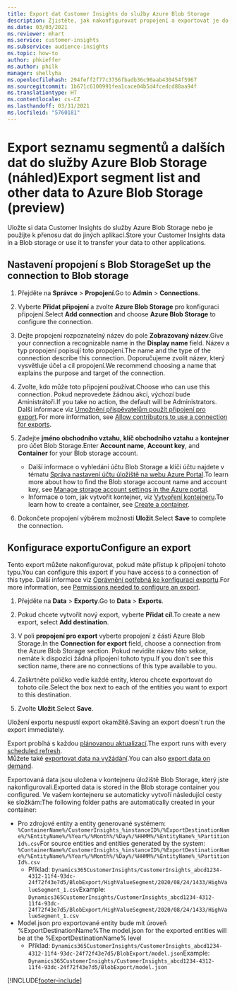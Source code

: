 ```yaml
---
title: Export dat Customer Insights do služby Azure Blob Storage
description: Zjistěte, jak nakonfigurovat propojení a exportovat je do Blob Storage.
ms.date: 03/03/2021
ms.reviewer: mhart
ms.service: customer-insights
ms.subservice: audience-insights
ms.topic: how-to
author: phkieffer
ms.author: philk
manager: shellyha
ms.openlocfilehash: 294feff2f77c3756fbadb36c90aab430454f5967
ms.sourcegitcommit: 1b671c6100991fea1cace04b5d4fcedcd88aa94f
ms.translationtype: HT
ms.contentlocale: cs-CZ
ms.lasthandoff: 03/31/2021
ms.locfileid: "5760181"
---
```

# <a name="export-segment-list-and-other-data-to-azure-blob-storage-preview"></a><span data-ttu-id="31506-103">Export seznamu segmentů a dalších dat do služby Azure Blob Storage (náhled)</span><span class="sxs-lookup"><span data-stu-id="31506-103">Export segment list and other data to Azure Blob Storage (preview)</span></span>

<span data-ttu-id="31506-104">Uložte si data Customer Insights do služby Azure Blob Storage nebo je použijte k přenosu dat do jiných aplikací.</span><span class="sxs-lookup"><span data-stu-id="31506-104">Store your Customer Insights data in a Blob storage or use it to transfer your data to other applications.</span></span>

## <a name="set-up-the-connection-to-blob-storage"></a><span data-ttu-id="31506-105">Nastavení propojení s Blob Storage</span><span class="sxs-lookup"><span data-stu-id="31506-105">Set up the connection to Blob storage</span></span>

1. <span data-ttu-id="31506-106">Přejděte na **Správce** > **Propojení**.</span><span class="sxs-lookup"><span data-stu-id="31506-106">Go to **Admin** > **Connections**.</span></span>

1. <span data-ttu-id="31506-107">Vyberte **Přidat připojení** a zvolte **Azure Blob Storage** pro konfiguraci připojení.</span><span class="sxs-lookup"><span data-stu-id="31506-107">Select **Add connection** and choose **Azure Blob Storage** to configure the connection.</span></span>

1. <span data-ttu-id="31506-108">Dejte propojení rozpoznatelný název do pole **Zobrazovaný název**.</span><span class="sxs-lookup"><span data-stu-id="31506-108">Give your connection a recognizable name in the **Display name** field.</span></span> <span data-ttu-id="31506-109">Název a typ propojení popisují toto propojení.</span><span class="sxs-lookup"><span data-stu-id="31506-109">The name and the type of the connection describe this connection.</span></span> <span data-ttu-id="31506-110">Doporučujeme zvolit název, který vysvětluje účel a cíl propojení.</span><span class="sxs-lookup"><span data-stu-id="31506-110">We recommend choosing a name that explains the purpose and target of the connection.</span></span>

1. <span data-ttu-id="31506-111">Zvolte, kdo může toto připojení používat.</span><span class="sxs-lookup"><span data-stu-id="31506-111">Choose who can use this connection.</span></span> <span data-ttu-id="31506-112">Pokud neprovedete žádnou akci, výchozí bude Aministrátoři.</span><span class="sxs-lookup"><span data-stu-id="31506-112">If you take no action, the default will be Administrators.</span></span> <span data-ttu-id="31506-113">Další informace viz [Umožnění přispěvatelům použít připojení pro export](connections.md#allow-contributors-to-use-a-connection-for-exports).</span><span class="sxs-lookup"><span data-stu-id="31506-113">For more information, see [Allow contributors to use a connection for exports](connections.md#allow-contributors-to-use-a-connection-for-exports).</span></span>

1. <span data-ttu-id="31506-114">Zadejte **jméno obchodního vztahu**, **klíč obchodního vztahu** a **kontejner** pro účet Blob Storage.</span><span class="sxs-lookup"><span data-stu-id="31506-114">Enter **Account name**, **Account key**, and **Container** for your Blob storage account.</span></span>
    - <span data-ttu-id="31506-115">Další informace o vyhledání účtu Blob Storage a klíči účtu najdete v tématu [Správa nastavení účtu úložiště na webu Azure Portal](/azure/storage/common/storage-account-manage).</span><span class="sxs-lookup"><span data-stu-id="31506-115">To learn more about how to find the Blob storage account name and account key, see [Manage storage account settings in the Azure portal](/azure/storage/common/storage-account-manage).</span></span>
    - <span data-ttu-id="31506-116">Informace o tom, jak vytvořit kontejner, viz [Vytvoření kontejneru](/azure/storage/blobs/storage-quickstart-blobs-portal#create-a-container).</span><span class="sxs-lookup"><span data-stu-id="31506-116">To learn how to create a container, see [Create a container](/azure/storage/blobs/storage-quickstart-blobs-portal#create-a-container).</span></span>

1. <span data-ttu-id="31506-117">Dokončete propojení výběrem možnosti **Uložit**.</span><span class="sxs-lookup"><span data-stu-id="31506-117">Select **Save** to complete the connection.</span></span> 

## <a name="configure-an-export"></a><span data-ttu-id="31506-118">Konfigurace exportu</span><span class="sxs-lookup"><span data-stu-id="31506-118">Configure an export</span></span>

<span data-ttu-id="31506-119">Tento export můžete nakonfigurovat, pokud máte přístup k připojení tohoto typu.</span><span class="sxs-lookup"><span data-stu-id="31506-119">You can configure this export if you have access to a connection of this type.</span></span> <span data-ttu-id="31506-120">Další informace viz [Oprávnění potřebná ke konfiguraci exportu](export-destinations.md#set-up-a-new-export).</span><span class="sxs-lookup"><span data-stu-id="31506-120">For more information, see [Permissions needed to configure an export](export-destinations.md#set-up-a-new-export).</span></span>

1. <span data-ttu-id="31506-121">Přejděte na **Data** > **Exporty**.</span><span class="sxs-lookup"><span data-stu-id="31506-121">Go to **Data** > **Exports**.</span></span>

1. <span data-ttu-id="31506-122">Pokud chcete vytvořit nový export, vyberte **Přidat cíl**.</span><span class="sxs-lookup"><span data-stu-id="31506-122">To create a new export, select **Add destination**.</span></span>

1. <span data-ttu-id="31506-123">V poli **propojení pro export** vyberte propojení z části Azure Blob Storage.</span><span class="sxs-lookup"><span data-stu-id="31506-123">In the **Connection for export** field, choose a connection from the Azure Blob Storage section.</span></span> <span data-ttu-id="31506-124">Pokud nevidíte název této sekce, nemáte k dispozici žádná připojení tohoto typu.</span><span class="sxs-lookup"><span data-stu-id="31506-124">If you don't see this section name, there are no connections of this type available to you.</span></span>

1. <span data-ttu-id="31506-125">Zaškrtněte políčko vedle každé entity, kterou chcete exportovat do tohoto cíle.</span><span class="sxs-lookup"><span data-stu-id="31506-125">Select the box next to each of the entities you want to export to this destination.</span></span>

1. <span data-ttu-id="31506-126">Zvolte **Uložit**.</span><span class="sxs-lookup"><span data-stu-id="31506-126">Select **Save**.</span></span>

<span data-ttu-id="31506-127">Uložení exportu nespustí export okamžitě.</span><span class="sxs-lookup"><span data-stu-id="31506-127">Saving an export doesn't run the export immediately.</span></span>

<span data-ttu-id="31506-128">Export probíhá s každou [plánovanou aktualizací](system.md#schedule-tab).</span><span class="sxs-lookup"><span data-stu-id="31506-128">The export runs with every [scheduled refresh](system.md#schedule-tab).</span></span>     
<span data-ttu-id="31506-129">Můžete také [exportovat data na vyžádání](export-destinations.md#run-exports-on-demand).</span><span class="sxs-lookup"><span data-stu-id="31506-129">You can also [export data on demand](export-destinations.md#run-exports-on-demand).</span></span> 

<span data-ttu-id="31506-130">Exportovaná data jsou uložena v kontejneru úložiště Blob Storage, který jste nakonfigurovali.</span><span class="sxs-lookup"><span data-stu-id="31506-130">Exported data is stored in the Blob storage container you configured.</span></span> <span data-ttu-id="31506-131">Ve vašem kontejneru se automaticky vytvoří následující cesty ke složkám:</span><span class="sxs-lookup"><span data-stu-id="31506-131">The following folder paths are automatically created in your container:</span></span>

- <span data-ttu-id="31506-132">Pro zdrojové entity a entity generované systémem: `%ContainerName%/CustomerInsights_%instanceID%/%ExportDestinationName%/%EntityName%/%Year%/%Month%/%Day%/%HHMM%/%EntityName%_%PartitionId%.csv`</span><span class="sxs-lookup"><span data-stu-id="31506-132">For source entities and entities generated by the system: `%ContainerName%/CustomerInsights_%instanceID%/%ExportDestinationName%/%EntityName%/%Year%/%Month%/%Day%/%HHMM%/%EntityName%_%PartitionId%.csv`</span></span>
  - <span data-ttu-id="31506-133">Příklad: `Dynamics365CustomerInsights/CustomerInsights_abcd1234-4312-11f4-93dc-24f72f43e7d5/BlobExport/HighValueSegment/2020/08/24/1433/HighValueSegment_1.csv`</span><span class="sxs-lookup"><span data-stu-id="31506-133">Example: `Dynamics365CustomerInsights/CustomerInsights_abcd1234-4312-11f4-93dc-24f72f43e7d5/BlobExport/HighValueSegment/2020/08/24/1433/HighValueSegment_1.csv`</span></span>
- <span data-ttu-id="31506-134">Model.json pro exportované entity bude mít úroveň %ExportDestinationName%</span><span class="sxs-lookup"><span data-stu-id="31506-134">The model.json for the exported entities will be at the %ExportDestinationName% level</span></span>
  - <span data-ttu-id="31506-135">Příklad: `Dynamics365CustomerInsights/CustomerInsights_abcd1234-4312-11f4-93dc-24f72f43e7d5/BlobExport/model.json`</span><span class="sxs-lookup"><span data-stu-id="31506-135">Example: `Dynamics365CustomerInsights/CustomerInsights_abcd1234-4312-11f4-93dc-24f72f43e7d5/BlobExport/model.json`</span></span>

[!INCLUDE[footer-include](../includes/footer-banner.md)]
